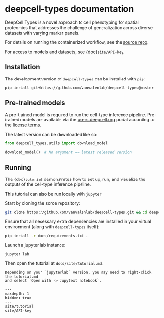 deepcell-types documentation
============================

DeepCell Types is a novel approach to cell phenotyping for spatial proteomics
that addresses the challenge of generalization across diverse datasets with
varying marker panels.

For details on running the containerized workflow, see the [source repo][github].

For access to models and datasets, see {doc}`site/API-key`.

## Installation

The development version of `deepcell-types` can be installed with `pip`:

```bash
pip install git+https://github.com/vanvalenlab/deepcell-types@master
```

## Pre-trained models

A pre-trained model is required to run the cell-type inference pipeline.
Pre-trained models are available via the [users.deepcell.org][dc_org] portal
according to the [license terms][license].

The latest version can be downloaded like so:

```python
from deepcell_types.utils import download_model

download_model()  # No argument == latest released version
```

## Running

The {doc}`tutorial` demonstrates how to set up, run, and visualize the
outputs of the cell-type inference pipeline.

This tutorial can also be run locally with `jupyter`.

Start by cloning the sorce repository:

```bash
git clone https://github.com/vanvalenlab/deepcell-types.git && cd deepcell-types
```

Ensure that all necessary extra dependencies are installed in your virtual
environment (along with `deepcell-types` itself):

```bash
pip install -r docs/requirements.txt .
```

Launch a jupyter lab instance:

```bash
jupyter lab
```

Then open the tutorial at `docs/site/tutorial.md`.

```{note}
Depending on your `jupyterlab` version, you may need to right-click the tutorial.md
and select `Open with -> Jupytext notebook`.
```

```{toctree}
---
maxdepth: 1
hidden: true
---
site/tutorial
site/API-key
```

[github]: https://github.com/vanvalenlab/deepcell-types
[dc_org]: https://vanvalenlab.github.io/deepcell-types/site/API-key.html#
[license]: https://github.com/vanvalenlab/deepcell-types/blob/master/LICENSE
